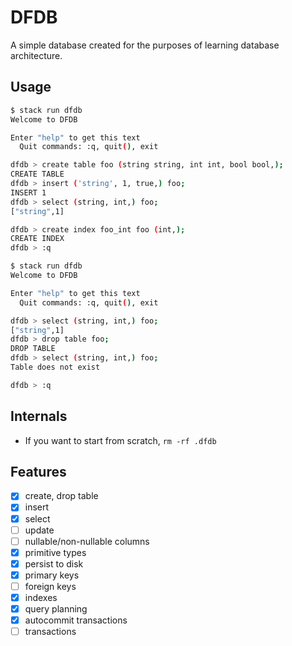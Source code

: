 # DFDB

A simple database created for the purposes of learning database architecture.

## Usage

```bash
$ stack run dfdb
Welcome to DFDB

Enter "help" to get this text
  Quit commands: :q, quit(), exit

dfdb > create table foo (string string, int int, bool bool,);
CREATE TABLE
dfdb > insert ('string', 1, true,) foo;
INSERT 1
dfdb > select (string, int,) foo;
["string",1]

dfdb > create index foo_int foo (int,);
CREATE INDEX
dfdb > :q

$ stack run dfdb
Welcome to DFDB

Enter "help" to get this text
  Quit commands: :q, quit(), exit

dfdb > select (string, int,) foo;
["string",1]
dfdb > drop table foo;
DROP TABLE
dfdb > select (string, int,) foo;
Table does not exist

dfdb > :q
```

## Internals

* If you want to start from scratch, `rm -rf .dfdb`

## Features

- [x] create, drop table
- [x] insert
- [x] select
- [ ] update
- [ ] nullable/non-nullable columns
- [x] primitive types
- [x] persist to disk
- [x] primary keys
- [ ] foreign keys
- [x] indexes
- [x] query planning
- [x] autocommit transactions
- [ ] transactions
